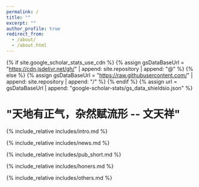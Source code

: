 ```yaml
---
permalink: /
title: ""
excerpt: ""
author_profile: true
redirect_from: 
  - /about/
  - /about.html
---
```


{% if site.google_scholar_stats_use_cdn %}
{% assign gsDataBaseUrl = "https://cdn.jsdelivr.net/gh/" | append: site.repository | append: "@" %}
{% else %}
{% assign gsDataBaseUrl = "https://raw.githubusercontent.com/" | append: site.repository | append: "/" %}
{% endif %}
{% assign url = gsDataBaseUrl | append: "google-scholar-stats/gs_data_shieldsio.json" %}

<span class='anchor' id='about-me'></span>

# "天地有正气，杂然赋流形 -- 文天祥"

{% include_relative includes/intro.md %}

{% include_relative includes/news.md %}

{% include_relative includes/pub_short.md %}

{% include_relative includes/honers.md %}

{% include_relative includes/others.md %}

<!-- <script type="text/javascript" id="clstr_globe" src="//clustrmaps.com/globe.js?d=ykPbI30LsamiuG9mdkAJKZzccIjf7o4rxc-dBMXGY20"></script> -->

<!-- <a href="https://info.flagcounter.com/UTQG"><img src="https://s11.flagcounter.com/mini/UTQG/bg_FFFFFF/txt_000000/border_CCCCCC/flags_0/" alt="Flag Counter" border="0"></a> -->